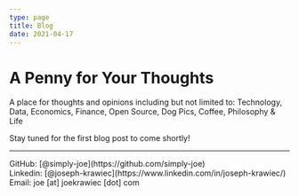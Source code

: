 ```yaml
---
type: page
title: Blog
date: 2021-04-17
---
```


# A Penny for Your Thoughts

A place for thoughts and opinions including but not limited to: Technology, Data, Economics, Finance, Open Source, Dog Pics, Coffee, Philosophy & Life

Stay tuned for the first blog post to come shortly!

---

<div>
  GitHub: [@simply-joe](https://github.com/simply-joe)
  <br />
  Linkedin: [@joseph-krawiec](https://www.linkedin.com/in/joseph-krawiec/)
  <br />
  Email: joe [at] joekrawiec [dot] com
</div>
